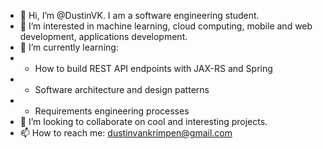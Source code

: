 - 👋 Hi, I’m @DustinVK. I am a software engineering student. 
- 👀 I’m interested in machine learning, cloud computing, mobile and web development, applications development. 
- 🌱 I’m currently learning: 
- * How to build REST API endpoints with JAX-RS and Spring
- * Software architecture and design patterns
- * Requirements engineering processes 
- 💞️ I’m looking to collaborate on cool and interesting projects.
- 📫 How to reach me: dustinvankrimpen@gmail.com

<!---
DustinVK/DustinVK is a ✨ special ✨ repository because its `README.md` (this file) appears on your GitHub profile.
You can click the Preview link to take a look at your changes.
--->

